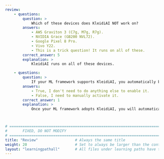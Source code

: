 ```yaml
---
review:
    - questions:
        question: >
            Which of these devices does KleidiAI NOT work on?
        answers:
            - AWS Graviton 3 (C7g, M7g, R7g).
            - NVIDIA Grace (GB200 NVL72).
            - Google Pixel 8 Pro.
            - Vivo Y22.
            - This is a trick question! It runs on all of these.
        correct_answer: 5                    
        explanation: >
            KleidiAI runs on all of these devices.

    - questions:
        question: >
            If your ML framework supports KleidiAI, you automatically benefit from its AI workload acceleration.
        answers:
            - True, I don't need to do anything else to enable it.
            - False, I need to manually activate it.
        correct_answer: 1                   
        explanation: >
            Once your ML framework adopts KleidiAI, you will automatically see AI workload acceleration on supported machines.



# ================================================================================
#       FIXED, DO NOT MODIFY
# ================================================================================
title: "Review"                 # Always the same title
weight: 20                      # Set to always be larger than the content in this path
layout: "learningpathall"       # All files under learning paths have this same wrapper
---
```

